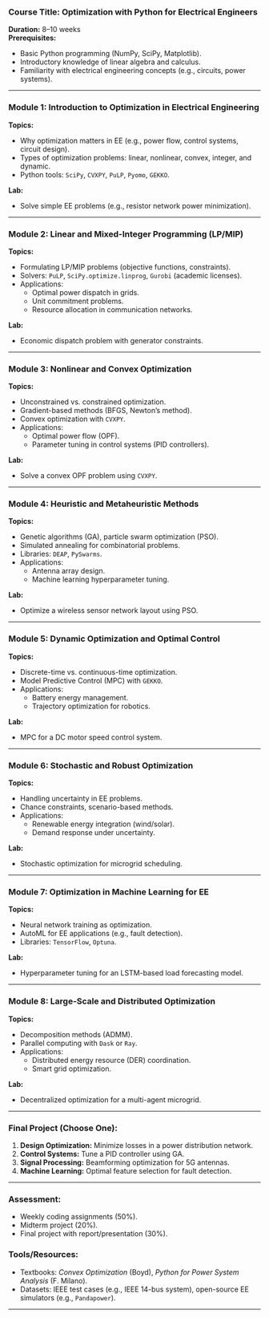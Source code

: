 

### **Course Title:** Optimization with Python for Electrical Engineers  
**Duration:** 8–10 weeks  
**Prerequisites:**  
- Basic Python programming (NumPy, SciPy, Matplotlib).  
- Introductory knowledge of linear algebra and calculus.  
- Familiarity with electrical engineering concepts (e.g., circuits, power systems).  

---

### **Module 1: Introduction to Optimization in Electrical Engineering**  
**Topics:**  
- Why optimization matters in EE (e.g., power flow, control systems, circuit design).  
- Types of optimization problems: linear, nonlinear, convex, integer, and dynamic.  
- Python tools: `SciPy`, `CVXPY`, `PuLP`, `Pyomo`, `GEKKO`.  

**Lab:**  
- Solve simple EE problems (e.g., resistor network power minimization).  

---

### **Module 2: Linear and Mixed-Integer Programming (LP/MIP)**  
**Topics:**  
- Formulating LP/MIP problems (objective functions, constraints).  
- Solvers: `PuLP`, `SciPy.optimize.linprog`, `Gurobi` (academic licenses).  
- Applications:  
  - Optimal power dispatch in grids.  
  - Unit commitment problems.  
  - Resource allocation in communication networks.  

**Lab:**  
- Economic dispatch problem with generator constraints.  

---

### **Module 3: Nonlinear and Convex Optimization**  
**Topics:**  
- Unconstrained vs. constrained optimization.  
- Gradient-based methods (BFGS, Newton’s method).  
- Convex optimization with `CVXPY`.  
- Applications:  
  - Optimal power flow (OPF).  
  - Parameter tuning in control systems (PID controllers).  

**Lab:**  
- Solve a convex OPF problem using `CVXPY`.  

---

### **Module 4: Heuristic and Metaheuristic Methods**  
**Topics:**  
- Genetic algorithms (GA), particle swarm optimization (PSO).  
- Simulated annealing for combinatorial problems.  
- Libraries: `DEAP`, `PySwarms`.  
- Applications:  
  - Antenna array design.  
  - Machine learning hyperparameter tuning.  

**Lab:**  
- Optimize a wireless sensor network layout using PSO.  

---

### **Module 5: Dynamic Optimization and Optimal Control**  
**Topics:**  
- Discrete-time vs. continuous-time optimization.  
- Model Predictive Control (MPC) with `GEKKO`.  
- Applications:  
  - Battery energy management.  
  - Trajectory optimization for robotics.  

**Lab:**  
- MPC for a DC motor speed control system.  

---

### **Module 6: Stochastic and Robust Optimization**  
**Topics:**  
- Handling uncertainty in EE problems.  
- Chance constraints, scenario-based methods.  
- Applications:  
  - Renewable energy integration (wind/solar).  
  - Demand response under uncertainty.  

**Lab:**  
- Stochastic optimization for microgrid scheduling.  

---

### **Module 7: Optimization in Machine Learning for EE**  
**Topics:**  
- Neural network training as optimization.  
- AutoML for EE applications (e.g., fault detection).  
- Libraries: `TensorFlow`, `Optuna`.  

**Lab:**  
- Hyperparameter tuning for an LSTM-based load forecasting model.  

---

### **Module 8: Large-Scale and Distributed Optimization**  
**Topics:**  
- Decomposition methods (ADMM).  
- Parallel computing with `Dask` or `Ray`.  
- Applications:  
  - Distributed energy resource (DER) coordination.  
  - Smart grid optimization.  

**Lab:**  
- Decentralized optimization for a multi-agent microgrid.  

---

### **Final Project (Choose One):**  
1. **Design Optimization:** Minimize losses in a power distribution network.  
2. **Control Systems:** Tune a PID controller using GA.  
3. **Signal Processing:** Beamforming optimization for 5G antennas.  
4. **Machine Learning:** Optimal feature selection for fault detection.  

---

### **Assessment:**  
- Weekly coding assignments (50%).  
- Midterm project (20%).  
- Final project with report/presentation (30%).  

### **Tools/Resources:**  
- Textbooks: *Convex Optimization* (Boyd), *Python for Power System Analysis* (F. Milano).  
- Datasets: IEEE test cases (e.g., IEEE 14-bus system), open-source EE simulators (e.g., `Pandapower`).  

---
